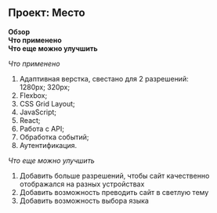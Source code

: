 ## Проект: Место  

**Обзор**  
**Что применено**  
**Что еще можно улучшить**

*Что применено*
1. Адаптивная верстка, cвестано для 2 разрешений:  
1280px;
320px;
2. Flexbox;
3. CSS Grid Layout;
4. JavaScript;
5. React;
6. Работа с API;
7. Обработка событий;
8. Аутентификация. 
 

*Что еще можно улучшить*
1. Добавить больше разрешений, чтобы сайт качественно отображался на разных устройствах
2. Добавить возможность преводить сайт в светлую тему
3. Добавить возможность выбора языка
